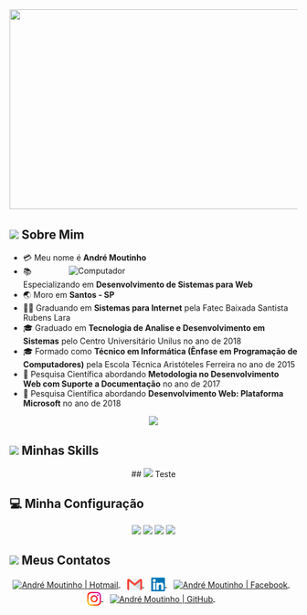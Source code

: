 <!-- Meu Banner -->
<img height="350px" width="800px" src="https://i.imgur.com/olTyjIN.gif">

<!-- Sobre Mim -->
## <img src="https://raw.githubusercontent.com/nixin72/nixin72/master/wave.gif" width="38px"></img> Sobre Mim

- :credit_card: Meu nome é **André Moutinho** <img src="https://raw.githubusercontent.com/MicaelliMedeiros/micaellimedeiros/master/image/computer-illustration.png" min-width="400px" max-width="400px" width="400px" align="right" alt="Computador">
- :books: Especializando em **Desenvolvimento de Sistemas para Web**
- :earth_asia: Moro em **Santos - SP**
- 👨‍🎓 Graduando em **Sistemas para Internet** pela Fatec Baixada Santista Rubens Lara
- 🎓 Graduado em **Tecnologia de Analise e Desenvolvimento em Sistemas** pelo Centro Universitário Unilus no ano de 2018
- 🎓 Formado como **Técnico em Informática (Ênfase em Programação de Computadores)** pela Escola Técnica Aristóteles Ferreira no ano de 2015
- :memo: Pesquisa Científica abordando **Metodologia no Desenvolvimento Web com Suporte a Documentação** no ano de 2017
- :memo: Pesquisa Científica abordando **Desenvolvimento Web: Plataforma Microsoft** no ano de 2018

<!-- Estatísticas Gerais -->
<p align='center'>
  <a href="#"><img src="https://github-readme-stats.vercel.app/api?username=AhMoutinho&show_icons=true&count_private=true&theme=dark" width="350"></a>
</p>

<!-- Estatísticas Linguagens de Programação -->


<!-- Minhas Skills -->
## <img src="https://media2.giphy.com/media/QssGEmpkyEOhBCb7e1/giphy.gif?cid=ecf05e47a0n3gi1bfqntqmob8g9aid1oyj2wr3ds3mg700bl&rid=giphy.gif" width="28px"> Minhas Skills

<p align='center'>
## <img src="https://media2.giphy.com/media/QssGEmpkyEOhBCb7e1/giphy.gif?cid=ecf05e47a0n3gi1bfqntqmob8g9aid1oyj2wr3ds3mg700bl&rid=giphy.gif" width="28px"> Teste
</p>

 <!-- Minha Configuração --> 
 ## 💻 Minha Configuração
 
 <p align='center'>
 <img src="https://img.shields.io/badge/windows-%230078D6.svg?&style=for-the-badge&logo=windows&logoColor=white" />
 <img src="https://img.shields.io/badge/RAM-16GB-%230071C5.svg?&style=for-the-badge&logoColor=white" />
 <img src="https://img.shields.io/badge/NVIDIA-GTX970-76B900?style=for-the-badge&logo=nvidia&logoColor=white" />  
 <img src="https://img.shields.io/badge/AMD-FX_8350-ED1C24?style=for-the-badge&logo=amd&logoColor=white" /> 
 <p> 
  
<!-- Meu Contato -->
## <img src='https://raw.githubusercontent.com/ShahriarShafin/ShahriarShafin/main/Assets/handshake.gif' width="60px"> Meus Contatos
<p align="center">
  <a href="mailto:albmoutinho@hotmail.com" >
    <img align="center" alt="André Moutinho | Hotmail" width="26px" src="https://img.icons8.com/color/48/000000/ms-outlook.png"/>
  </a> &nbsp;&nbsp;
  
  <a href="mailto:albmoutinhoo@gmail.com" >
    <img align="center" alt="André Moutinho | Gmail" width="26px" src="https://github.com/SatYu26/SatYu26/blob/master/Assets/Gmail.svg" />
  </a> &nbsp;&nbsp;
  
  <a href="https://www.linkedin.com/in/moutinhoandre/" target="_blank">
    <img align="center" alt="André Moutinho | Linkedin" width="24px" src="https://github.com/SatYu26/SatYu26/blob/master/Assets/Linkedin.svg" />
  </a> &nbsp;&nbsp;
  
  <a href="https://www.facebook.com/andre.moutinho.5" target="_blank">
      <img align="center" alt="André Moutinho | Facebook" width="24px" src="https://upload.wikimedia.org/wikipedia/en/thumb/0/04/Facebook_f_logo_%282021%29.svg/100px-Facebook_f_logo_%282021%29.svg.png" />
  </a> &nbsp;&nbsp;
  
  <a href="https://www.instagram.com/moutinhooandre/" target="_blank">
    <img align="center" alt="André Moutinho | Instagram" width="24px" src="https://github.com/SatYu26/SatYu26/blob/master/Assets/Instagram.svg" />
  </a> &nbsp;&nbsp;
  
  <a href="https://github.com/AMoutinho" target="_blank">
    <img align="center" alt="André Moutinho | GitHub" width="26px" src="https://upload.wikimedia.org/wikipedia/commons/thumb/a/ae/Github-desktop-logo-symbol.svg/1024px-Github-desktop-logo-symbol.svg.png" />
  </a> &nbsp;&nbsp;
<p> 



<!--
**AhMoutinho/AhMoutinho** is a ✨ _special_ ✨ repository because its `README.md` (this file) appears on your GitHub profile.

Here are some ideas to get you started:

- 🔭 I’m currently working on ...
- 🌱 I’m currently learning ...
- 👯 I’m looking to collaborate on ...
- 🤔 I’m looking for help with ...
- 💬 Ask me about ...
- 📫 How to reach me: ...
- 😄 Pronouns: ...
- ⚡ Fun fact: ...
-->
